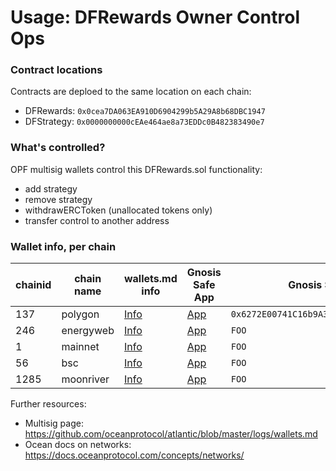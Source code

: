 # Usage: DFRewards Owner Control Ops


### Contract locations

Contracts are deploed to the same location on each chain:
- DFRewards: `0x0cea7DA063EA910D6904299b5A29A8b68DBC1947`
- DFStrategy: `0x0000000000cEAe464ae8a73EDDc0B482383490e7`

### What's controlled?

OPF multisig wallets control this DFRewards.sol functionality:

- add strategy
- remove strategy
- withdrawERCToken (unallocated tokens only)
- transfer control to another address

### Wallet info, per chain

| chainid | chain name | wallets.md info | Gnosis Safe App | Gnosis Safe address |
| ------- | ---------- | --------------- | --------------- | ------------------- |
| 137     | polygon    | [Info](https://github.com/oceanprotocol/atlantic/blob/master/logs/wallets.md#polygon-gnosis-safe-opf-wallet) | [App](https://gnosis-safe.io/app/matic:0x6272E00741C16b9A337E29DB672d51Af09eA87dD/home) | `0x6272E00741C16b9A337E29DB672d51Af09eA87dD` |
| 246     | energyweb  | [Info](https://github.com/oceanprotocol/atlantic/blob/master/logs/wallets.md#energyweb-gnosis-safe-opf-wallet)| [App](https://gnosis-safe.io/app/ewt:0xB98f46485e8b9206158D8127BAF81Dbfd6139Cef/home)| `FOO` |
| 1       | mainnet    | [Info]() | [App]() | `FOO` |
| 56      | bsc        | [Info]() | [App]() | `FOO` |
| 1285    | moonriver  |  [Info]() | [App]() | `FOO` |

Further resources:
- Multisig page: https://github.com/oceanprotocol/atlantic/blob/master/logs/wallets.md
- Ocean docs on networks: https://docs.oceanprotocol.com/concepts/networks/

